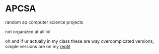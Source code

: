 # APCSA
random ap computer science projects

not organized at all lol

oh and if ur actually in my class these are way overcomplcated versions, simple versions are on my [replit](https://replit.com/@rhysdehaan540)
